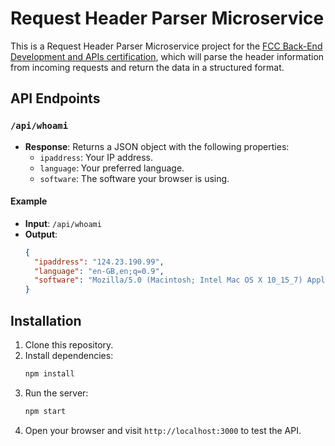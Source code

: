 # Request Header Parser Microservice

This is a Request Header Parser Microservice project for the [FCC Back-End Development and APIs certification](https://www.freecodecamp.org/learn/back-end-development-and-apis/), which will parse the header information from incoming requests and return the data in a structured format.

## API Endpoints

### `/api/whoami`

- **Response**: Returns a JSON object with the following properties:
  - `ipaddress`: Your IP address.
  - `language`: Your preferred language.
  - `software`: The software your browser is using.

#### Example

- **Input**: `/api/whoami`
- **Output**:
  ```json
  {
    "ipaddress": "124.23.190.99",
    "language": "en-GB,en;q=0.9",
    "software": "Mozilla/5.0 (Macintosh; Intel Mac OS X 10_15_7) AppleWebKit/605.1.15 (KHTML, like Gecko) Version/18.3.1 Safari/605.1.15"
  }
  ```

## Installation

1. Clone this repository.
2. Install dependencies:
   ```bash
   npm install
   ```
3. Run the server:
   ```bash
   npm start
   ```
4. Open your browser and visit `http://localhost:3000` to test the API.
